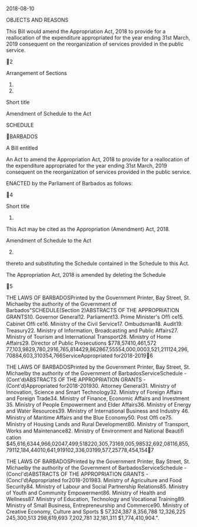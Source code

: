 2018-08-10

OBJECTS AND REASONS

This  Bill  would  amend  the  Appropriation  Act,  2018  to  provide  for  a
reallocation of the expenditure appropriated for the year ending 31st March, 2019
consequent on the reorganization of services provided in the public service.

2

Arrangement of Sections

1.

2.

Short title

Amendment of Schedule to the Act

SCHEDULE

BARBADOS

A Bill entitled

An Act to amend the Appropriation Act, 2018 to provide for a reallocation
of  the  expenditure  appropriated  for  the  year  ending  31st  March,  2019
consequent on the reorganization of services provided in the public service.

ENACTED by the Parliament of Barbados as follows:

4

Short title

1.

This Act may be cited as the Appropriation (Amendment) Act, 2018.

Amendment of Schedule to the Act

2.
thereto and substituting the Schedule contained in the Schedule to this Act.

The Appropriation Act, 2018 is amended by deleting the Schedule

5

THE LAWS OF BARBADOSPrinted by the Government Printer, Bay Street, St. Michaelby the authority of the Government of Barbados"SCHEDULE(Section 2)ABSTRACTS OF THE APPROPRIATION GRANTS10. Governor General12. Parliament13. Prime Minister's Ofﬁ ce15. Cabinet Ofﬁ ce16. Ministry of the Civil Service17. Ombudsman18. Audit19. Treasury22. Ministry of Information, Broadcasting and Public Affairs27. Ministry of Tourism and International Transport28. Ministry of Home Affairs29. Director of Public Prosecutions $778,57410,461,572 77,103,9829,780,2916,765,814429,862867,55554,000,0003,521,211124,296,70884,603,310354,766ServiceAppropriated for2018-20196

THE LAWS OF BARBADOSPrinted by the Government Printer, Bay Street, St. Michaelby the authority of the Government of BarbadosServiceSchedule - (Cont'd)ABSTRACTS OF THE APPROPRIATION GRANTS - (Cont'd)Appropriated for2018-201930. Attorney General31. Ministry of Innovation, Science and Smart  Technology32. Ministry of Foreign Affairs and Foreign Trade34. Ministry of Finance, Economic Affairs and Investment 35. Ministry of People Empowerment and Elder Affairs36. Ministry of Energy and Water Resources39. Ministry of International Business and Industry 46. Ministry of Maritime Affairs and the Blue Economy50. Post Ofﬁ ce75. Ministry of Housing Lands and Rural Development80. Ministry of Transport, Works and Maintenance82. Ministry of Environment and National Beautiﬁ cation $45,616,6344,966,02047,499,518220,305,73169,005,98532,692,08116,855,79112,184,44010,641,919102,336,03199,577,25778,454,1547

THE LAWS OF BARBADOSPrinted by the Government Printer, Bay Street, St. Michaelby the authority of the Government of BarbadosServiceSchedule - (Concl'd)ABSTRACTS OF THE APPROPRIATION GRANTS - (Concl'd)Appropriated for2018-201983. Ministry of Agriculture and Food Security84. Ministry of Labour and Social Partnership Relations85. Ministry of Youth and Community Empowerment86. Ministry of Health and Wellness87. Ministry of Education, Technology and Vocational Training89. Ministry of Small Business, Entrepreneurship and Commerce90. Ministry of Creative Economy, Culture and Sports $             57,324,387               8,356,788              12,326,225            245,300,513            298,619,693                7,202,781              32,181,311          $1,774,410,904.".